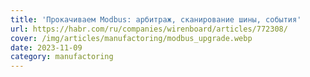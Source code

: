```yaml
---
title: 'Прокачиваем Modbus: арбитраж, сканирование шины, события'
url: https://habr.com/ru/companies/wirenboard/articles/772308/
cover: /img/articles/manufactoring/modbus_upgrade.webp
date: 2023-11-09
category: manufactoring
---
```

